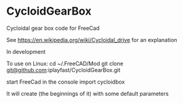 # CycloidGearBox
Cycloidal gear box code for FreeCad

See https://en.wikipedia.org/wiki/Cycloidal_drive for an explanation

In development 

To use on Linux:
cd ~/.FreeCAD/Mod
git clone git@github.com:iplayfast/CycloidGearBox.git 

start FreeCad
in the console
import cycloidbox

It will create (the beginnings of it) with some default parameters





